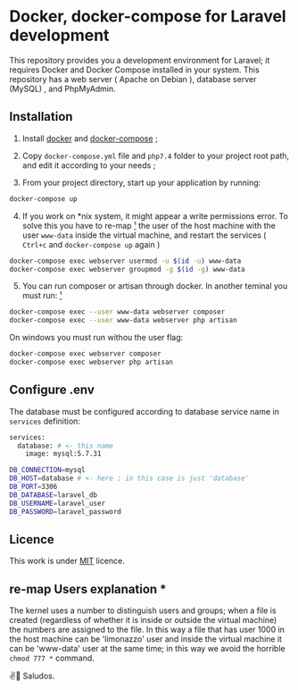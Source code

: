 # Docker, docker-compose for Laravel development

This repository provides you a development environment for Laravel; it requires Docker and Docker Compose installed in your system.
This repository has a web server ( Apache on Debian ), database server (MySQL) , and PhpMyAdmin.


## Installation

1. Install [docker](https://docs.docker.com/engine/installation/) and [docker-compose](https://docs.docker.com/compose/install/) ;

2. Copy `docker-compose.yml` file and `php7.4` folder to your project root path, and edit it according to your needs ;

3. From your project directory, start up your application by running:

```sh
docker-compose up
```

4. If you work on *nix system, it might appear a write permissions error. To solve this you have to re-map [¹](#explanation) the user of the host machine with the user `www-data` inside the virtual machine, and restart the services ( `Ctrl+c`   and    `docker-compose up` again )

```sh
docker-compose exec webserver usermod -u $(id -u) www-data
docker-compose exec webserver groupmod -g $(id -g) www-data
```

5. You can run composer or artisan through docker. In another teminal you must run: [¹](#explanation)

```sh
docker-compose exec --user www-data webserver composer
docker-compose exec --user www-data webserver php artisan
```
On windows you must run withou the user flag:

```sh
docker-compose exec webserver composer
docker-compose exec webserver php artisan
```

## Configure .env

The database must be configured according to database service name in `services` definition:

```sh
services:
  database: # <- this name 
    image: mysql:5.7.31
```

```sh
DB_CONNECTION=mysql
DB_HOST=database # <- here ; in this case is just 'database'
DB_PORT=3306
DB_DATABASE=laravel_db
DB_USERNAME=laravel_user
DB_PASSWORD=laravel_password
```

## Licence

This work is under [MIT](LICENCE) licence.


<a name="explanation"></a>

## re-map Users explanation *

The kernel uses a number to distinguish users and groups; when a file is created (regardless of whether it is inside or outside the virtual machine) the numbers are assigned to the file. In this way a file that has user 1000 in the host machine can be 'limonazzo' user and inside the virtual machine it can be 'www-data' user at the same time; in this way we avoid the horrible `chmod 777 *` command.

✌️🍋 Saludos.
